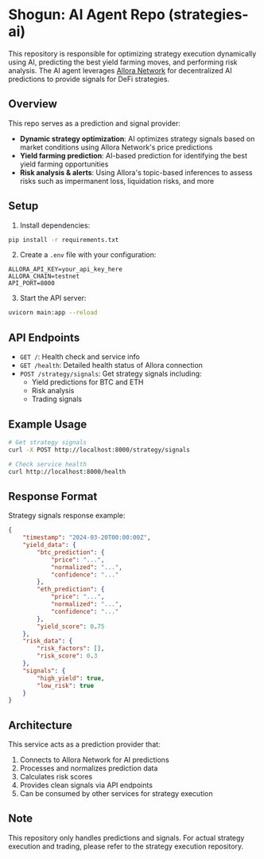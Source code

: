 # Shogun: AI Agent Repo (strategies-ai)

This repository is responsible for optimizing strategy execution dynamically using AI, predicting the best yield farming moves, and performing risk analysis. The AI agent leverages [Allora Network](https://allora.network) for decentralized AI predictions to provide signals for DeFi strategies.

## Overview

This repo serves as a prediction and signal provider:
- **Dynamic strategy optimization**: AI optimizes strategy signals based on market conditions using Allora Network's price predictions
- **Yield farming prediction**: AI-based prediction for identifying the best yield farming opportunities
- **Risk analysis & alerts**: Using Allora's topic-based inferences to assess risks such as impermanent loss, liquidation risks, and more

## Setup

1. Install dependencies:
```bash
pip install -r requirements.txt
```

2. Create a `.env` file with your configuration:
```env
ALLORA_API_KEY=your_api_key_here
ALLORA_CHAIN=testnet
API_PORT=8000
```

3. Start the API server:
```bash
uvicorn main:app --reload
```

## API Endpoints

- `GET /`: Health check and service info
- `GET /health`: Detailed health status of Allora connection
- `POST /strategy/signals`: Get strategy signals including:
  - Yield predictions for BTC and ETH
  - Risk analysis
  - Trading signals

## Example Usage

```bash
# Get strategy signals
curl -X POST http://localhost:8000/strategy/signals

# Check service health
curl http://localhost:8000/health
```

## Response Format

Strategy signals response example:
```json
{
    "timestamp": "2024-03-20T00:00:00Z",
    "yield_data": {
        "btc_prediction": {
            "price": "...",
            "normalized": "...",
            "confidence": "..."
        },
        "eth_prediction": {
            "price": "...",
            "normalized": "...",
            "confidence": "..."
        },
        "yield_score": 0.75
    },
    "risk_data": {
        "risk_factors": [],
        "risk_score": 0.3
    },
    "signals": {
        "high_yield": true,
        "low_risk": true
    }
}
```

## Architecture

This service acts as a prediction provider that:
1. Connects to Allora Network for AI predictions
2. Processes and normalizes prediction data
3. Calculates risk scores
4. Provides clean signals via API endpoints
5. Can be consumed by other services for strategy execution

## Note

This repository only handles predictions and signals. For actual strategy execution and trading, please refer to the strategy execution repository.
